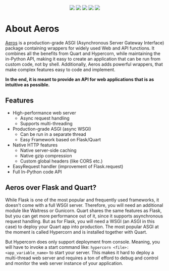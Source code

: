 <p align="center">
  <img src="https://img.shields.io/pypi/pyversions/Aeros?label=Python%20Version&style=flat-square">
  <img src="https://img.shields.io/pypi/v/Aeros?label=PyPi%20Version&style=flat-square"/>
  <img src="https://img.shields.io/pypi/format/Aeros?label=PyPi%20Format&style=flat-square"/>
  <img src="https://img.shields.io/pypi/dm/Aeros?label=Downloads&style=flat-square"/>
  <img src="https://img.shields.io/github/repo-size/TheClockTwister/Aeros?label=Repo%20Size&style=flat-square">
</p>

# About Aeros
[Aeros](https://pypi.org/project/Aeros/) is a production-grade ASGI (Asynchronous Server Gateway Interface) package
containing wrappers for widely used Web and API functions. It combines all the benefits from Quart and Hypercorn,
while maintaining the in-Python API, making it easy to create an application that can be run from custom code, not
by shell. Additionally, Aeros adds powerful wrappers, that make complex features easy to code and implement.

**In the end, it is meant to provide an API for web applications that is as intuitive as possible.**

## Features
- High-performance web server
    - Async request handling
    - Supports multi-threading
- Production-grade ASGI (async WSGI)
    - Can be run in a separate thread
    - Easy Framework based on Flask/Quart
- Native HTTP features
    - Native server-side caching
    - Native gzip compression
    - Custom global headers (like CORS etc.)
- EasyRequest handler (improvement of Flask.request)
- Full In-Python code API


## Aeros over Flask and Quart?
While Flask is one of the most popular and frequently used frameworks, it doesn't come
with a full WSGI server. Therefore, you will need an additional module like Waitress or
Gunicorn. Quart shares the same features as Flask, but you can get more performance out
of it, since it supports asynchronous request handling. But as for Flask, you will need
a WSGI (an ASGI in this case) to deploy your Quart app into production. The most popular
ASGI at the moment is called Hypercorn and is installed together with Quart.

But Hypercorn does only support deployment from console. Meaning, you will have to invoke
a start command like: `hypercorn <file>:<app_variable_name>` to start your server. This
makes it hard to deploy a multi-thread web server and requires a ton of efford to debug
and control and monitor the web server instance of your application.
